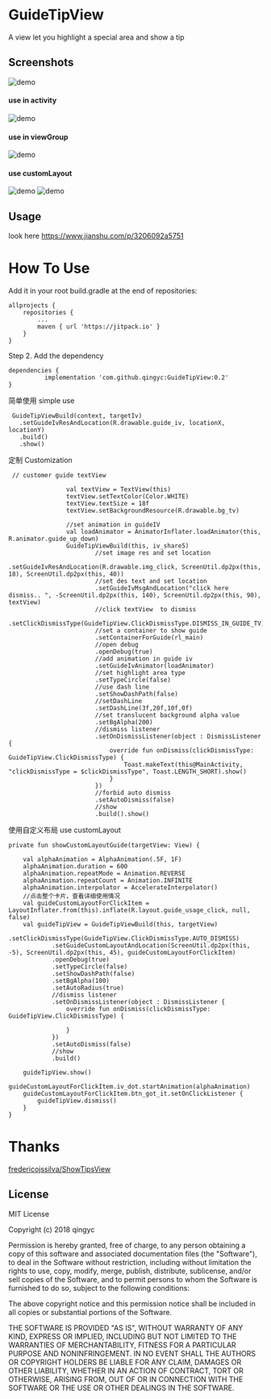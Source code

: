 # GuideTipView
A view  let you  highlight a special area and show a tip  

Screenshots
-----------
![demo](https://github.com/qingyc/GuideTipView/blob/master/sample/art/QQ20180706-170549-HD.gif)
#### use in activity
![demo](https://github.com/qingyc/GuideTipView/blob/master/sample/art/QQ20180706-170859.gif)
#### use in viewGroup
![demo](https://github.com/qingyc/GuideTipView/blob/master/sample/art/QQ20180706-171010.gif)
#### use customLayout
![demo](https://github.com/qingyc/GuideTipView/blob/master/sample/art/WX20190102-182721.png)
![demo](https://github.com/qingyc/GuideTipView/blob/master/sample/art/QQ20190102-174709.gif)

Usage
----

look here
https://www.jianshu.com/p/3206092a5751

# How To Use
Add it in your root build.gradle at the end of repositories:

	allprojects {
		repositories {
			...
			maven { url 'https://jitpack.io' }
		}
	}
Step 2. Add the dependency

	dependencies {
	          implementation 'com.github.qingyc:GuideTipView:0.2'
	}

简单使用
simple use 
```
 GuideTipViewBuild(context, targetIv)
   .setGuideIvResAndLocation(R.drawable.guide_iv, locationX, locationY)
   .build()
   .show()
```
定制
Customization
```
 // customer guide textView
 
                val textView = TextView(this)
                textView.setTextColor(Color.WHITE)
                textView.textSize = 18f
                textView.setBackgroundResource(R.drawable.bg_tv)

                //set animation in guideIV
                val loadAnimator = AnimatorInflater.loadAnimator(this, R.animator.guide_up_down)
                GuideTipViewBuild(this, iv_share5)
                        //set image res and set location 
                        .setGuideIvResAndLocation(R.drawable.img_click, ScreenUtil.dp2px(this, 18), ScreenUtil.dp2px(this, 40))
                        //set des text and set location
                        .setGuideIvMsgAndLocation("click here dismiss.. ", -ScreenUtil.dp2px(this, 140), ScreenUtil.dp2px(this, 90), textView)
                        //click textView  to dismiss
                        .setClickDismissType(GuideTipView.ClickDismissType.DISMISS_IN_GUIDE_TV)
                        //set a container to show guide
                        .setContainerForGuide(rl_main)
                        //open debug
                        .openDebug(true)
                        //add animation in guide iv
                        .setGuideIvAnimator(loadAnimator)
                        //set highlight area type
                        .setTypeCircle(false)
                        //use dash line
                        .setShowDashPath(false)
                        //setDashLine
                        .setDashLine(3f,20f,10f,0f)
                        //set translucent background alpha value
                        .setBgAlpha(200)
                        //dismiss listener
                        .setOnDismissListener(object : DismissListener {
                            override fun onDismiss(clickDismissType: GuideTipView.ClickDismissType) {
                                Toast.makeText(this@MainActivity, "clickDismissType = $clickDismissType", Toast.LENGTH_SHORT).show()
                            }
                        })
                        //forbid auto dismiss
                        .setAutoDismiss(false)
                        //show
                        .build().show()
```
 使用自定义布局
 use customLayout 
 
 
    private fun showCustomLayoutGuide(targetView: View) {

        val alphaAnimation = AlphaAnimation(.5F, 1F)
        alphaAnimation.duration = 600
        alphaAnimation.repeatMode = Animation.REVERSE
        alphaAnimation.repeatCount = Animation.INFINITE
        alphaAnimation.interpolator = AccelerateInterpolator()
        //点击整个卡片，查看详细使用情况
        val guideCustomLayoutForClickItem = LayoutInflater.from(this).inflate(R.layout.guide_usage_click, null, false)
        val guideTipView = GuideTipViewBuild(this, targetView)
                .setClickDismissType(GuideTipView.ClickDismissType.AUTO_DISMISS)
                .setGuideCustomLayoutAndLocation(ScreenUtil.dp2px(this, -5), ScreenUtil.dp2px(this, 45), guideCustomLayoutForClickItem)
                .openDebug(true)
                .setTypeCircle(false)
                .setShowDashPath(false)
                .setBgAlpha(100)
                .setAutoRadius(true)
                //dismiss listener
                .setOnDismissListener(object : DismissListener {
                    override fun onDismiss(clickDismissType: GuideTipView.ClickDismissType) {

                    }
                })
                .setAutoDismiss(false)
                //show
                .build()

        guideTipView.show()
        guideCustomLayoutForClickItem.iv_dot.startAnimation(alphaAnimation)
        guideCustomLayoutForClickItem.btn_got_it.setOnClickListener {
            guideTipView.dismiss()
        }
    }

# Thanks

[fredericojssilva/ShowTipsView](https://github.com/fredericojssilva/ShowTipsView)

License
-------
MIT License

Copyright (c) 2018 qingyc

Permission is hereby granted, free of charge, to any person obtaining a copy
of this software and associated documentation files (the "Software"), to deal
in the Software without restriction, including without limitation the rights
to use, copy, modify, merge, publish, distribute, sublicense, and/or sell
copies of the Software, and to permit persons to whom the Software is
furnished to do so, subject to the following conditions:

The above copyright notice and this permission notice shall be included in all
copies or substantial portions of the Software.

THE SOFTWARE IS PROVIDED "AS IS", WITHOUT WARRANTY OF ANY KIND, EXPRESS OR
IMPLIED, INCLUDING BUT NOT LIMITED TO THE WARRANTIES OF MERCHANTABILITY,
FITNESS FOR A PARTICULAR PURPOSE AND NONINFRINGEMENT. IN NO EVENT SHALL THE
AUTHORS OR COPYRIGHT HOLDERS BE LIABLE FOR ANY CLAIM, DAMAGES OR OTHER
LIABILITY, WHETHER IN AN ACTION OF CONTRACT, TORT OR OTHERWISE, ARISING FROM,
OUT OF OR IN CONNECTION WITH THE SOFTWARE OR THE USE OR OTHER DEALINGS IN THE
SOFTWARE.
